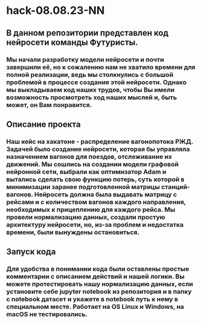 # hack-08.08.23-NN
## В данном репозитории представлен код нейросети команды Футуристы.
### Мы начали разработку модели нейросети и почти завершили её, но к сожалению нам не хватило времени для полной реализации, ведь мы столкнулись с большой проблемой в процессе создания этой нейросети. Однако мы выкладываем код наших трудов, чтобы Вы имели возможность просмотреть ход наших мыслей и, быть может, он Вам понравится.

##  Описание проекта
### Наш кейс на хакатоне - распределение вагонопотока РЖД. Задачей было создание нейросети, которая бы управляла назначением вагонов для поездов, отслеживание их движений. Мы сошлись на создании модели графовой нейронной сети, выбрали как оптимизатор Adam и вытались сделать свою функцию потерь, суть которой в минимизации заранее подготовленной матрицы станций-вагонов. Нейросеть должна была выдавать матрицу с рейсами и с количеством вагонов каждого направления, необходимых к прицеплению для каждого рейса. Мы провели нормализацию данных, создали простую архитектуру нейросети, но, из-за проблем и недостатка времени, были вынуждены остановиться.

## Запуск кода
### Для удобства в понимании кода были оставлены простые комментарии с описанием действий и нашей логики. Вы можете протестировать нашу нормализацию данных, если установите себе jupyter notebook из репозитория и в папку с notebook датасет и укажете в notebook путь к нему в специальном месте. Работает на OS Linux и  Windows, на macOS не тестировались.
